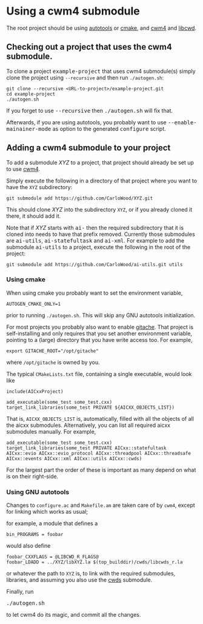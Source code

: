 # Using a cwm4 submodule

The root project should be using
[autotools](https://en.wikipedia.org/wiki/GNU_Build_System_autotools) or
[cmake](https://cmake.org/), and
[cwm4](https://github.com/CarloWood/cwm4) and
[libcwd](https://github.com/CarloWood/libcwd).

## Checking out a project that uses the cwm4 submodule.

To clone a project <tt>example-project</tt> that uses cwm4 submodule(s) simply clone the project using `--recursive` and then run `./autogen.sh`:

    git clone --recursive <URL-to-project>/example-project.git
    cd example-project
    ./autogen.sh

If you forget to use <tt>--recursive</tt> then <tt>./autogen.sh</tt> will fix that.

Afterwards, if you are using autotools, you probably want to use <tt>--enable-mainainer-mode</tt>
as option to the generated <tt>configure</tt> script.

## Adding a cwm4 submodule to your project

To add a submodule <i>XYZ</i> to a project, that project should already
be set up to use [cwm4](https://github.com/CarloWood/cwm4).

Simply execute the following in a directory of that project
where you want to have the `XYZ` subdirectory:

    git submodule add https://github.com/CarloWood/XYZ.git

This should clone <i>XYZ</i> into the subdirectory `XYZ`, or
if you already cloned it there, it should add it.

Note that if <i>XYZ</i> starts with <tt>ai-</tt> then the required
subdirectory that it is cloned into needs to have that prefix removed.
Currently those submodules are <tt>ai-utils</tt>,
<tt>ai-statefultask</tt> and <tt>ai-xml</tt>. For example to add
the submodule <tt>ai-utils</tt> to a project, execute the following
in the root of the project:

    git submodule add https://github.com/CarloWood/ai-utils.git utils

### Using cmake

When using cmake you probably want to set the environment variable,

    AUTOGEN_CMAKE_ONLY=1

prior to running `./autogen.sh`. This will skip any GNU autotools
initialization.

For most projects you probably also want to enable [gitache](https://github.com/CarloWood/gitache).
That project is self-installing and only requires that you set
another environment variable, pointing to a (large) directory that
you have write access too. For example,

    export GITACHE_ROOT="/opt/gitache"

where `/opt/gitache` is owned by you.

The typical `CMakeLists.txt` file, containing a single executable,
would look like

    include(AICxxProject)

    add_executable(some_test some_test.cxx)
    target_link_libraries(some_test PRIVATE ${AICXX_OBJECTS_LIST})

That is, `AICXX_OBJECTS_LIST` is, automatically, filled with all the
objects of all the aicxx submodules. Alternatively, you can list all
required aicxx submodules manually. For example,

    add_executable(some_test some_test.cxx)
    target_link_libraries(some_test PRIVATE AICxx::statefultask AICxx::evio AICxx::evio_protocol AICxx::threadpool AICxx::threadsafe AICxx::events AICxx::xml AICxx::utils AICxx::cwds)

For the largest part the order of these is important as many depend on what is on their right-side.

### Using GNU autotools

Changes to `configure.ac` and `Makefile.am`
are taken care of by `cwm4`, except for linking
which works as usual;

for example, a module that defines a

    bin_PROGRAMS = foobar

would also define

    foobar_CXXFLAGS = @LIBCWD_R_FLAGS@
    foobar_LDADD = ../XYZ/libXYZ.la $(top_builddir)/cwds/libcwds_r.la

or whatever the path to `XYZ` is, to link with the required submodules,
libraries, and assuming you also use the [cwds](https://github.com/CarloWood/cwds) submodule.

Finally, run

<pre>
./autogen.sh
</pre>

to let cwm4 do its magic, and commit all the changes.
